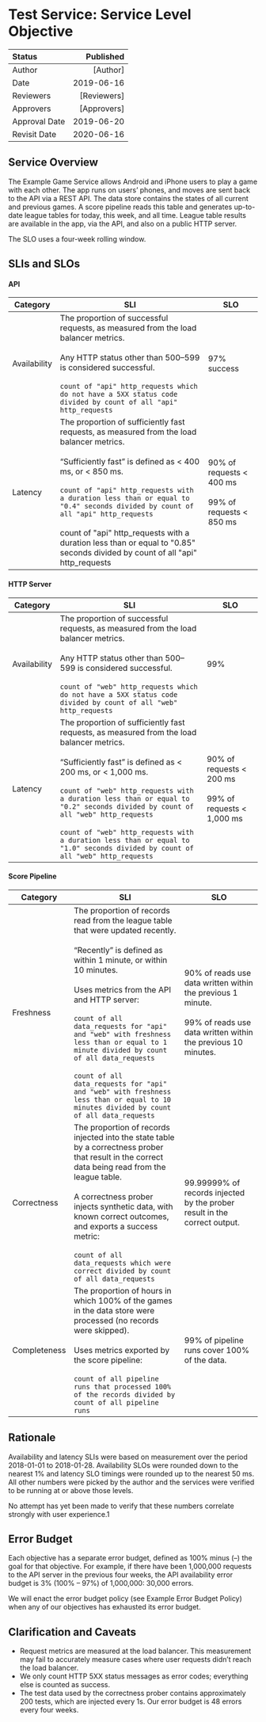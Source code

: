 # Test Service: Service Level Objective

| Status | Published |
| :------ | ---------: |
| Author | [Author]  |
| Date | 2019-06-16 |
| Reviewers | [Reviewers] |
| Approvers | [Approvers] |
| Approval Date | 2019-06-20 |
| Revisit Date | 2020-06-16 |

## Service Overview

The Example Game Service allows Android and iPhone users to play a game with each other. The app runs on users’ phones, and moves are sent back to the API via a REST API. The data store contains the states of all current and previous games. A score pipeline reads this table and generates up-to-date league tables for today, this week, and all time. League table results are available in the app, via the API, and also on a public HTTP server.

The SLO uses a four-week rolling window.

## SLIs and SLOs

#### API
| Category | SLI | SLO |
| - | - | - |
| Availability | The proportion of successful requests, as measured from the load balancer metrics. <br><br>Any HTTP status other than 500–599 is considered successful. <br><br>`count of "api" http_requests which do not have a 5XX status code divided by count of all "api" http_requests` | 97% success |
| Latency | The proportion of sufficiently fast requests, as measured from the load balancer metrics. <br><br> “Sufficiently fast” is defined as < 400 ms, or < 850 ms. <br><br>`count of "api" http_requests with a duration less than or equal to "0.4" seconds divided by count of all "api" http_requests` <br><br>count of "api" http_requests with a duration less than or equal to "0.85" seconds divided by count of all "api" http_requests | 90% of requests < 400 ms <br><br>99% of requests < 850 ms

#### HTTP Server
| Category | SLI | SLO |
| - | - | - |
| Availability | The proportion of successful requests, as measured from the load balancer metrics. <br><br>Any HTTP status other than 500–599 is considered successful. <br><br>`count of "web" http_requests which do not have a 5XX status code divided by count of all "web" http_requests` | 99%|
| Latency | The proportion of sufficiently fast requests, as measured from the load balancer metrics. <br><br>“Sufficiently fast” is defined as < 200 ms, or < 1,000 ms. <br><br>`count of "web" http_requests with a duration less than or equal to "0.2" seconds divided by count of all "web" http_requests`<br><br> `count of "web" http_requests with a duration less than or equal to "1.0" seconds divided by count of all "web" http_requests` | 90% of requests < 200 ms <br><br>99% of requests < 1,000 ms

#### Score Pipeline
| Category | SLI | SLO |
| - | - | - |
| Freshness | The proportion of records read from the league table that were updated recently. <br><br>“Recently” is defined as within 1 minute, or within 10 minutes. <br><br>Uses metrics from the API and HTTP server: <br><br>`count of all data_requests for "api" and "web" with freshness less than or equal to 1 minute divided by count of all data_requests`<br><br> `count of all data_requests for "api" and "web" with freshness less than or equal to 10 minutes divided by count of all data_requests` | 90% of reads use data written within the previous 1 minute.<br><br>99% of reads use data written within the previous 10 minutes.|
| Correctness | The proportion of records injected into the state table by a correctness prober that result in the correct data being read from the league table. <br><br> A correctness prober injects synthetic data, with known correct outcomes, and exports a success metric:<br><br>`count of all data_requests which were correct divided by count of all data_requests` | 99.99999% of records injected by the prober result in the correct output.
| Completeness | The proportion of hours in which 100% of the games in the data store were processed (no records were skipped).<br><br>Uses metrics exported by the score pipeline:<br><br>`count of all pipeline runs that processed 100% of the records divided by count of all pipeline runs` | 99% of pipeline runs cover 100% of the data. |

## Rationale
Availability and latency SLIs were based on measurement over the period 2018-01-01 to 2018-01-28. Availability SLOs were rounded down to the nearest 1% and latency SLO timings were rounded up to the nearest 50 ms. All other numbers were picked by the author and the services were verified to be running at or above those levels.

No attempt has yet been made to verify that these numbers correlate strongly with user experience.1

## Error Budget

Each objective has a separate error budget, defined as 100% minus (–) the goal for that objective. For example, if there have been 1,000,000 requests to the API server in the previous four weeks, the API availability error budget is 3% (100% – 97%) of 1,000,000: 30,000 errors.

We will enact the error budget policy (see Example Error Budget Policy) when any of our objectives has exhausted its error budget.

## Clarification and Caveats
* Request metrics are measured at the load balancer. This measurement may fail to accurately measure cases where user requests didn’t reach the load balancer.
* We only count HTTP 5XX status messages as error codes; everything else is counted as success.
* The test data used by the correctness prober contains approximately 200 tests, which are injected every 1s. Our error budget is 48 errors every four weeks.